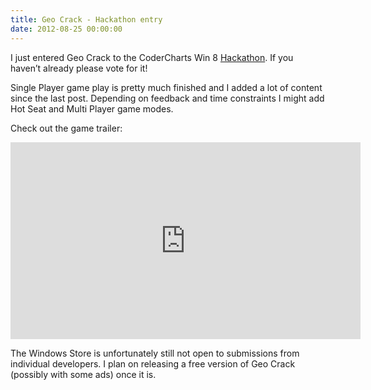 ```yaml
---
title: Geo Crack - Hackathon entry
date: 2012-08-25 00:00:00
---
```

I just entered Geo Crack to the CoderCharts Win 8 [Hackathon](http://codercharts.com/hackathon/windows-8-online-app-a-thon/team/neiti). If you haven’t already please vote for it!

Single Player game play is pretty much finished and I added a lot of content since the last post. Depending on feedback and time constraints I might add Hot Seat and Multi Player game modes.

Check out the game trailer:

<iframe src="http://www.youtube.com/embed/qMxLPaeWHhg" frameborder="0" width="560" height="315"></iframe>

The Windows Store is unfortunately still not open to submissions from individual developers. I plan on releasing a free version of Geo Crack (possibly with some ads) once it is.